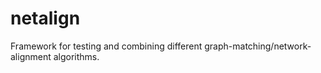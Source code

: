 # netalign
Framework for testing and combining different graph-matching/network-alignment algorithms.
